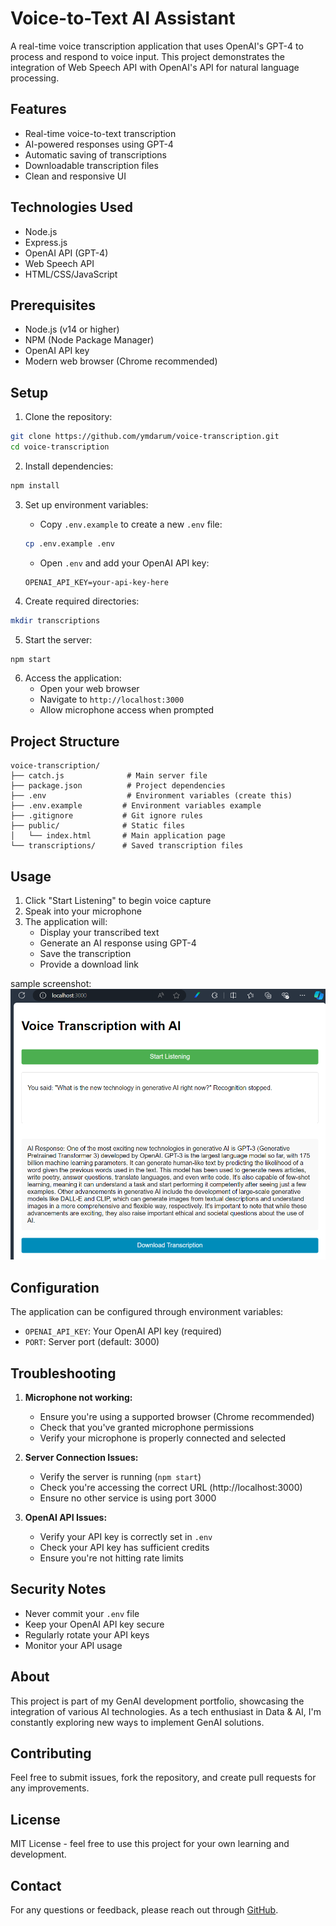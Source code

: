 # Voice-to-Text AI Assistant

A real-time voice transcription application that uses OpenAI's GPT-4 to process and respond to voice input. This project demonstrates the integration of Web Speech API with OpenAI's API for natural language processing.

## Features

- Real-time voice-to-text transcription
- AI-powered responses using GPT-4
- Automatic saving of transcriptions
- Downloadable transcription files
- Clean and responsive UI

## Technologies Used

- Node.js
- Express.js
- OpenAI API (GPT-4)
- Web Speech API
- HTML/CSS/JavaScript

## Prerequisites

- Node.js (v14 or higher)
- NPM (Node Package Manager)
- OpenAI API key
- Modern web browser (Chrome recommended)

## Setup

1. Clone the repository:
```bash
git clone https://github.com/ymdarum/voice-transcription.git
cd voice-transcription
```

2. Install dependencies:
```bash
npm install
```

3. Set up environment variables:
   - Copy `.env.example` to create a new `.env` file:
   ```bash
   cp .env.example .env
   ```
   - Open `.env` and add your OpenAI API key:
   ```
   OPENAI_API_KEY=your-api-key-here
   ```

4. Create required directories:
```bash
mkdir transcriptions
```

5. Start the server:
```bash
npm start
```

6. Access the application:
   - Open your web browser
   - Navigate to `http://localhost:3000`
   - Allow microphone access when prompted

## Project Structure

```
voice-transcription/
├── catch.js              # Main server file
├── package.json          # Project dependencies
├── .env                  # Environment variables (create this)
├── .env.example         # Environment variables example
├── .gitignore           # Git ignore rules
├── public/              # Static files
│   └── index.html       # Main application page
└── transcriptions/      # Saved transcription files
```

## Usage

1. Click "Start Listening" to begin voice capture
2. Speak into your microphone
3. The application will:
   - Display your transcribed text
   - Generate an AI response using GPT-4
   - Save the transcription
   - Provide a download link

sample screenshot:
![sample screenshot](public/sample_screen.png)

## Configuration

The application can be configured through environment variables:
- `OPENAI_API_KEY`: Your OpenAI API key (required)
- `PORT`: Server port (default: 3000)

## Troubleshooting

1. **Microphone not working:**
   - Ensure you're using a supported browser (Chrome recommended)
   - Check that you've granted microphone permissions
   - Verify your microphone is properly connected and selected

2. **Server Connection Issues:**
   - Verify the server is running (`npm start`)
   - Check you're accessing the correct URL (http://localhost:3000)
   - Ensure no other service is using port 3000

3. **OpenAI API Issues:**
   - Verify your API key is correctly set in `.env`
   - Check your API key has sufficient credits
   - Ensure you're not hitting rate limits

## Security Notes

- Never commit your `.env` file
- Keep your OpenAI API key secure
- Regularly rotate your API keys
- Monitor your API usage

## About

This project is part of my GenAI development portfolio, showcasing the integration of various AI technologies. As a tech enthusiast in Data & AI, I'm constantly exploring new ways to implement GenAI solutions.

## Contributing

Feel free to submit issues, fork the repository, and create pull requests for any improvements.

## License

MIT License - feel free to use this project for your own learning and development.

## Contact

For any questions or feedback, please reach out through [GitHub](https://github.com/ymdarum).
